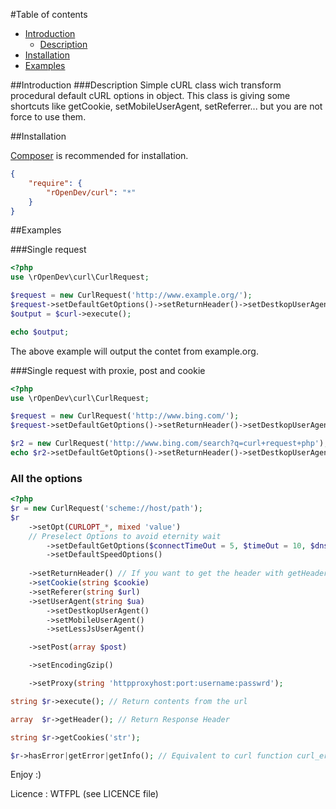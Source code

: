 #Table of contents
* [Introduction](#introduction)
    * [Description](#description)
* [Installation](#installation)
* [Examples](#examples)

##Introduction
###Description
Simple cURL class wich transform procedural default cURL options in object. This class is giving some shortcuts like getCookie, setMobileUserAgent, setReferrer... but you are not force to use them.

##Installation

[Composer](http://getcomposer.org) is recommended for installation.
```json
{
    "require": {
        "rOpenDev/curl": "*"
    }
}
```

##Examples

###Single request
```php
<?php
use \rOpenDev\curl\CurlRequest;

$request = new CurlRequest('http://www.example.org/');
$request->setDefaultGetOptions()->setReturnHeader()->setDestkopUserAgent()->setEncodingGzip();
$output = $curl->execute();

echo $output;
```
The above example will output the contet from example.org.

###Single request with proxie, post and cookie
```php
<?php
use \rOpenDev\curl\CurlRequest;

$request = new CurlRequest('http://www.bing.com/');
$request->setDefaultGetOptions()->setReturnHeader()->setDestkopUserAgent()->setEncodingGzip()->execute();

$r2 = new CurlRequest('http://www.bing.com/search?q=curl+request+php');
echo $r2->setDefaultGetOptions()->setReturnHeader()->setDestkopUserAgent()->setEncodingGzip()->setCookie($request->getCookie())->setProxy('domain:port:user:password')->execute();
```
### All the options
```php
<?php
$r = new CurlRequest('scheme://host/path');
$r
    ->setOpt(CURLOPT_*, mixed 'value')
	// Preselect Options to avoid eternity wait
        ->setDefaultGetOptions($connectTimeOut = 5, $timeOut = 10, $dnsCacheTimeOut = 600, $followLocation = true, $maxRedirs = 5)
        ->setDefaultSpeedOptions()
  
    ->setReturnHeader() // If you want to get the header with getHeader()
    ->setCookie(string $cookie)
    ->setReferer(string $url)
    ->setUserAgent(string $ua)
        ->setDestkopUserAgent()
        ->setMobileUserAgent()
        ->setLessJsUserAgent()

    ->setPost(array $post)

    ->setEncodingGzip()

    ->setProxy(string 'httpproxyhost:port:username:passwrd');

string $r->execute(); // Return contents from the url

array  $r->getHeader(); // Return Response Header

string $r->getCookies('str'); 

$r->hasError|getError|getInfo(); // Equivalent to curl function curl_errno|curl_error|curl_getinfo();

```

Enjoy :)

Licence : WTFPL (see LICENCE file)
